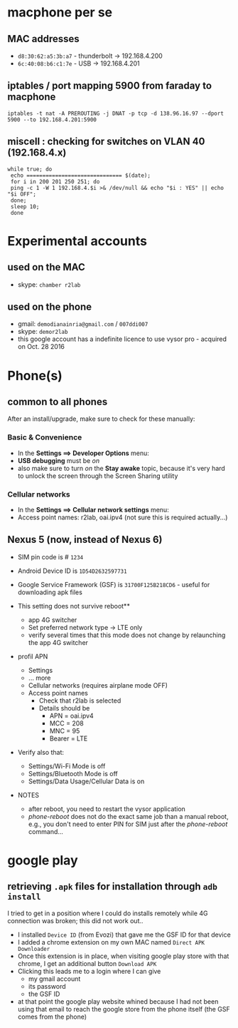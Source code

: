 # macphone per se

## MAC addresses

* `d8:30:62:a5:3b:a7` - thunderbolt -> 192.168.4.200
* `6c:40:08:b6:c1:7e` - USB -> 192.168.4.201

## iptables / port mapping 5900 from faraday to macphone

```
iptables -t nat -A PREROUTING -j DNAT -p tcp -d 138.96.16.97 --dport 5900 --to 192.168.4.201:5900
```

## miscell : checking for switches on VLAN 40 (192.168.4.x)

```
while true; do
 echo ============================== $(date); 
 for i in 200 201 250 251; do 
 ping -c 1 -W 1 192.168.4.$i >& /dev/null && echo "$i : YES" || echo "$i OFF"; 
 done; 
 sleep 10; 
 done
```

# Experimental accounts

## used on the MAC

* skype: `chamber r2lab`

## used on the phone

* gmail: `demodianainria@gmail.com` / `007ddi007`
* skype: `demor2lab`
* this google account has a indefinite licence to use vysor pro - acquired on Oct. 28 2016

# Phone(s)

## common to all phones

After an install/upgrade, make sure to check for these manually:

### Basic & Convenience

* In the **Settings ⟹ Developer Options** menu:
* **USB debugging** must be *on* 
* also make sure to turn *on* the **Stay awake** topic, because it's very hard to unlock the screen through the Screen Sharing utility

### Cellular networks

* In the **Settings ⟹ Cellular network settings** menu:
* Access point names: r2lab, oai.ipv4 (not sure this is required actually...)

## Nexus 5 (now, instead of Nexus 6)

* SIM pin code is # `1234`
* Android Device ID is `1D54D2632597731`
* Google Service Framework (GSF) is `31700F125B218CD6` - useful for downloading apk files

* This setting does not survive reboot**
  * app 4G switcher
  * Set preferred network type -> LTE only 
  * verify several times that this mode does not change by relaunching the app 4G switcher
* profil APN
  * Settings
  * ... more
  * Cellular networks (requires airplane mode OFF)
  * Access point names
    * Check that r2lab is selected 
  	 * Details should be
    	* APN = oai.ipv4
    	* MCC = 208
    	* MNC = 95
    	* Bearer = LTE

* Verify also that:
	* Settings/Wi-Fi Mode is off	
	* Settings/Bluetooth Mode is off
	* Settings/Data Usage/Cellular Data is on

* NOTES
  * after reboot, you need to restart the vysor application
  * *phone-reboot* does not do the exact same job than a manual reboot, e.g., you don't need to enter PIN for SIM just after the *phone-reboot* command...

# google play

## retrieving `.apk` files for installation through `adb install`

I tried to get in a position where I could do installs remotely while 4G connection was broken; this did not work out..

* I installed `Device ID` (from Evozi) that gave me the GSF ID for that device
* I added a chrome extension on my own MAC named `Direct APK Downloader`
* Once this extension is in place, when visiting google play store with that chrome, I get an additional button `Download APK`
* Clicking this leads me to a login where I can give
  * my gmail account
  * its password
  * the GSF ID
* at that point the google play website whined because I had not been using that email to reach the google store from the phone itself (the GSF comes from the phone)


